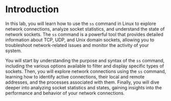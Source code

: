 # Introduction

In this lab, you will learn how to use the `ss` command in Linux to explore network connections, analyze socket statistics, and understand the state of network sockets. The `ss` command is a powerful tool that provides detailed information about TCP, UDP, and Unix domain sockets, allowing you to troubleshoot network-related issues and monitor the activity of your system.

You will start by understanding the purpose and syntax of the `ss` command, including the various options available to filter and display specific types of sockets. Then, you will explore network connections using the `ss` command, learning how to identify active connections, their local and remote addresses, and the processes associated with them. Finally, you will dive deeper into analyzing socket statistics and states, gaining insights into the performance and behavior of your network connections.
